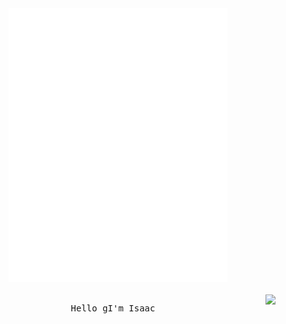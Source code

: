 <div align="center">
  <img src="assets/.inline_braille.svg" width="350" alt="braille art" />
  <br></br>
  <!-- Right column: stats stack on the right -->
  <a href="https://github.com/akuwuh" width="50%">
    <img align="right" src="https://github-readme-stats.vercel.app/api?username=akuwuh&theme=radical&title_color=ff3068">
  </a>
  <pre>Hello gI'm Isaac</pre>
  <br clear="both"></br>
</div>
  
<!--
<details>
  <summary>📕 Blog Posts</summary>
  <br />
</details>
</div>
-->




